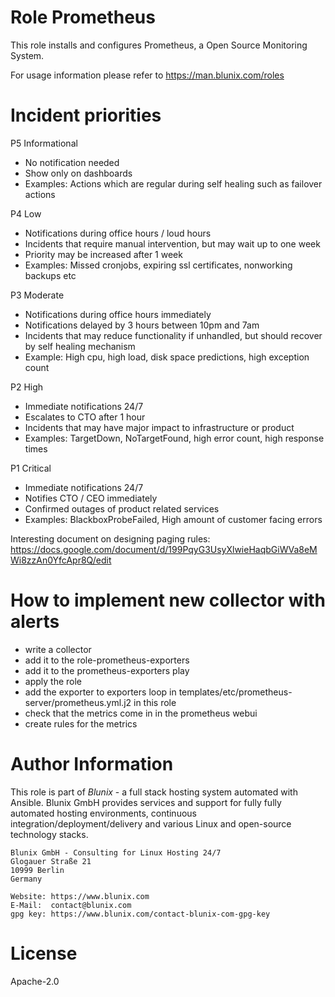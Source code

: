 # Role Prometheus
This role installs and configures Prometheus, a Open Source Monitoring System.

For usage information please refer to https://man.blunix.com/roles


# Incident priorities

P5 Informational
  - No notification needed
  - Show only on dashboards
  - Examples: Actions which are regular during self healing such as failover actions

P4 Low
  - Notifications during office hours / loud hours
  - Incidents that require manual intervention, but may wait up to one week
  - Priority may be increased after 1 week
  - Examples: Missed cronjobs, expiring ssl certificates, nonworking backups etc

P3 Moderate
  - Notifications during office hours immediately
  - Notifications delayed by 3 hours between 10pm and 7am
  - Incidents that may reduce functionality if unhandled, but should recover by self healing mechanism
  - Example: High cpu, high load, disk space predictions, high exception count

P2 High
  - Immediate notifications 24/7
  - Escalates to CTO after 1 hour
  - Incidents that may have major impact to infrastructure or product
  - Examples: TargetDown, NoTargetFound, high error count, high response times

P1 Critical
  - Immediate notifications 24/7
  - Notifies CTO / CEO immediately
  - Confirmed outages of product related services
  - Examples: BlackboxProbeFailed, High amount of customer facing errors


Interesting document on designing paging rules: https://docs.google.com/document/d/199PqyG3UsyXlwieHaqbGiWVa8eMWi8zzAn0YfcApr8Q/edit


# How to implement new collector with alerts
- write a collector
- add it to the role-prometheus-exporters
- add it to the prometheus-exporters play
- apply the role
- add the exporter to exporters loop in templates/etc/prometheus-server/prometheus.yml.j2 in this role
- check that the metrics come in in the prometheus webui
- create rules for the metrics


# Author Information
This role is part of *Blunix* - a full stack hosting system automated with Ansible.
Blunix GmbH provides services and support for fully fully automated hosting environments,
continuous integration/deployment/delivery and various Linux and open-source technology stacks.

```
Blunix GmbH - Consulting for Linux Hosting 24/7
Glogauer Straße 21
10999 Berlin
Germany

Website: https://www.blunix.com
E-Mail:  contact@blunix.com
gpg key: https://www.blunix.com/contact-blunix-com-gpg-key
```


# License
Apache-2.0
